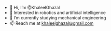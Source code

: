- 👋 Hi, I’m @KhaleelGhazal
- 👀 Interested in robotics and artificial intelligence
- 🌱 I’m currently studying mechanical engineering
- 📫 Reach me at khaleelghazal@gmail.com
